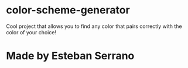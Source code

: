 # color-scheme-generator
Cool project that allows you to find any color that pairs correctly with the color of your choice!

# Made by Esteban Serrano

